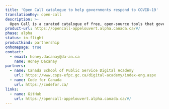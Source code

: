 ```yaml
---
title: 'Open Call catalogue to help governments respond to COVID-19'
translationKey: open-call
description: >-
  Open Call is a curated catalogue of free, open-source tools that governments can use to support people during COVID-19.
product-url: https://opencall-appelouvert.alpha.canada.ca/#/
phase: alpha
status: in-flight
productkind: partnership
onhomepage: true
contact:
  - email: honey.dacanay@da-an.ca
    name: Honey Dacanay
partners:
  - name: Canada School of Public Service Digital Academy
    url: https://www.csps-efpc.gc.ca/digital-academy/index-eng.aspx
  - name: Code for Canada
    url: https://codefor.ca/
links:
  - name: GitHub
    url: https://opencall-appelouvert.alpha.canada.ca/#/
---
```

